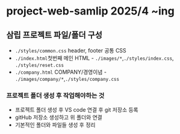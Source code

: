 # project-web-samlip 2025/4 ~ing
## 삼립 프로젝트 파일/폴더 구성
* `./styles/common.css` header, footer 공통 CSS
* `./index.html`첫번째 메인 HTML - `./images/*`,`./styles/index.css`, `./styles/reset.css`
* `./company.html` COMPANY/경영이념 - `./images/company/*`,`./styles/company.css`
### 프로젝트 폴더 생성 후 작업해야하는 것
* 프로젝트 폴더 생성 후 VS code 연결 후 git 저장소 등록
* gitHub 저장소 생성하고 위 폴더와 연결
* 기본적인 폴더와 파일들 생성 후 정리
